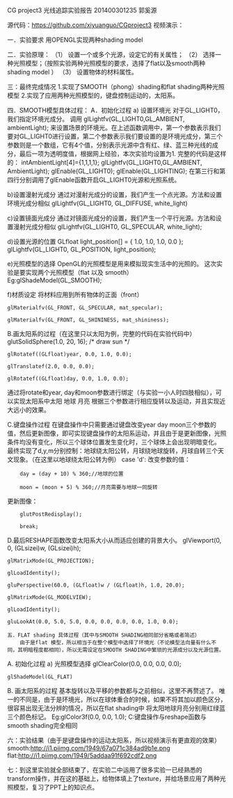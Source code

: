 ﻿CG project3 光线追踪实验报告
201400301235 郭奚源

源代码：https://github.com/xiyuanguo/CGproject3
视频演示：
	
一．实验要求
用OPENGL实现两种shading model

二．实验原理：
（1） 设置一个或多个光源，设定它的有关属性；
（2） 选择一种光照模型；（按照实验两种光照模型的要求，选择了flat以及smooth两种shading model ）
（3） 设置物体的材料属性。

三：最终完成情况
1.实现了SMOOTH（phong）shading和flat shading两种光照模型
	2.实现了应用两种光照模型的，键盘控制运动的，太阳系。

四．SMOOTH模型具体过程：
A．初始化过程
a) 设置环境光
对于GL_LIGHT0，我们指定环境光成分。 调用
glLightfv(GL_LIGHT0,GL_AMBIENT, ambientLight);
来设置场景的环境光。在上述函数调用中，第一个参数表示我们要对GL_LIGHT0进行设置，第二个参数表示我们要设置的是环境光成分，第三个参数则是一个数组，它有4个值，分别表示光源中含有红、绿、蓝三种光线的成分，最后一项为透明度值，根据网上经验，本次实验均设置为1.
完整的代码是这样的：
intAmbientLight[4]={1,1,1,1};
glLightfv(GL_LIGHT0,GL_AMBIENT, AmbientLight);
glEnable(GL_LIGHT0);
glEnable(GL_LIGHTING);
在第三行和第四行分别调用了glEnable函数开启GL_LIGHT0光源和光照系统。

b)设置漫射光成分
通过对漫射光成分的设置，我们产生一个点光源。方法和设置环境光成分相似
glLightfv(GL_LIGHT0, GL_DIFFUSE, white_light)

c)设置镜面光成分
通过对镜面光成分的设置，我们产生一个平行光源。方法和设置漫射光成分相似
	glLightfv(GL_LIGHT0, GL_SPECULAR, white_light); 

d)设置光源的位置
GLfloat light_position[] = { 1.0, 1.0, 1.0, 0.0 };
glLightfv(GL_LIGHT0, GL_POSITION, light_position);

e)光照模型的选择
OpenGL的光照模型是用来模拟现实生活中的光照的。
这次实验是要实现两个光照模型（flat 以及 smooth）
Eg:glShadeModel(GL_SMOOTH);

f)材质设定
将材料应用到所有物体的正面（front）

	glMaterialfv(GL_FRONT, GL_SPECULAR, mat_specular);

	glMaterialfv(GL_FRONT, GL_SHININESS, mat_shininess);

B.画太阳系的过程（在这里只以太阳为例，完整的代码在实验代码中）
	glutSolidSphere(1.0, 20, 16); /* draw sun */

	glRotatef((GLfloat)year, 0.0, 1.0, 0.0);

	glTranslatef(2.0, 0.0, 0.0);

	glRotatef((GLfloat)day, 0.0, 1.0, 0.0);
通过将rotate和year, day和moon参数进行绑定（与实验一小人时四肢相似），可以实现太阳系中太阳 地球 月亮 根据三个参数进行相应旋转以及运动，并且实现近大远小的效果。


C.键盘操作过程
在键盘操作中只需要通过键盘改变year day moon三个参数的值，然后更新图像，即可实现键盘操作的太阳系运动，并且由于是更新图像，光照条件均没有变化，所以三个球体位置发生变化时，三个球体上会出现明暗变化。
最终实现了d,y,m分别控制：地球绕太阳公转，月球绕地球旋转，月球自转三个天文现象。（在这里以地球绕太阳公转为例）
	case 'd':
改变参数的值：

		day = (day + 10) % 360;//地球的位置

		moon = (moon + 5) % 360;//月亮需要与地球一同旋转
更新图像：

		glutPostRedisplay();

		break;

D.最后RESHAPE函数改变太阳系大小从而适应创建的背景大小。
glViewport(0, 0, (GLsizei)w, (GLsizei)h);

	glMatrixMode(GL_PROJECTION);

	glLoadIdentity();

	gluPerspective(60.0, (GLfloat)w / (GLfloat)h, 1.0, 20.0);

	glMatrixMode(GL_MODELVIEW);

	glLoadIdentity();

	gluLookAt(0.0, 5.0, 5.0, 0.0, 0.0, 0.0, 0.0, 1.0, 0.0);
	
	五．FLAT shading 具体过程（其中与SMOOTH SHADING相同部分省略或者简述）
		由于是flat 模型，所以相当于在整个模型中选择了环境光（不论模型法向量有什么不同，其明暗程度都相同），所以无需设定在SMOOTH SHADING中繁琐的光源成分以及光源位置。
A.	初始化过程
a)	光照模型选择
glClearColor(0.0, 0.0, 0.0, 0.0);

	glShadeModel(GL_FLAT)
B.	画太阳系的过程
基本旋转以及平移的参数都与之前相似，这里不再赘述了。
唯一的不同是，由于是环境光，所以在球体重合的时候，如果不将其加以颜色区分，很容易出现无法分辨的情况，所以在flat shading中 将太阳地球月亮分别用红绿蓝三个颜色标记。
Eg:glColor3f(0.0, 0.0, 1.0);
C:键盘操作与reshape函数与smooth shading完全相同

六：实验结果（由于是键盘操作的运动太阳系，所以视频演示有更直观的效果）
smooth:http://i1.piimg.com/1949/67a071c384ad9b1e.png
flat:http://i1.piimg.com/1949/5addaa91f692cdf2.png

七：到这里实验就全部结束了，在实验二中运用了很多实验一已经熟悉的transform操作，并在这的基础上，给物体填上了texture，并给场景应用了两种光照模型，复习了PPT上的知识点。
	

